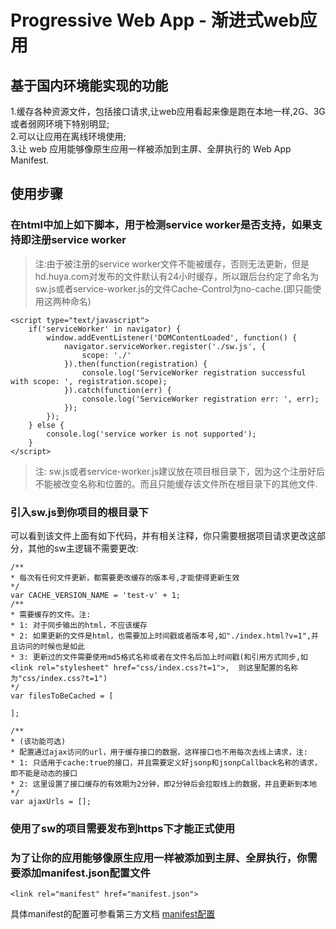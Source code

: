 # Progressive Web App - 渐进式web应用

## 基于国内环境能实现的功能   
1.缓存各种资源文件，包括接口请求,让web应用看起来像是跑在本地一样,2G、3G或者弱网环境下特别明显;   
2.可以让应用在离线环境使用;   
3.让 web 应用能够像原生应用一样被添加到主屏、全屏执行的 Web App Manifest.   

## 使用步骤
### 在html中加上如下脚本，用于检测service worker是否支持，如果支持即注册service worker
> 注:由于被注册的service worker文件不能被缓存，否则无法更新，但是hd.huya.com对发布的文件默认有24小时缓存，所以跟后台约定了命名为sw.js或者service-worker.js的文件Cache-Control为no-cache.(即只能使用这两种命名)

```
<script type="text/javascript">
	if('serviceWorker' in navigator) {
		window.addEventListener('DOMContentLoaded', function() {
			navigator.serviceWorker.register('./sw.js', { 
				scope: './'
			}).then(function(registration) {
				console.log('ServiceWorker registration successful with scope: ', registration.scope);
			}).catch(function(err) {
				console.log('ServiceWorker registration err: ', err);
			});
		});
	} else {
		console.log('service worker is not supported');
	}
</script>
```
>注: sw.js或者service-worker.js建议放在项目根目录下，因为这个注册好后不能被改变名称和位置的。而且只能缓存该文件所在根目录下的其他文件.

### 引入sw.js到你项目的根目录下
可以看到该文件上面有如下代码，并有相关注释，你只需要根据项目请求更改这部分，其他的sw主逻辑不需要更改:

```
/**
* 每次有任何文件更新，都需要更改缓存的版本号,才能使得更新生效
*/
var CACHE_VERSION_NAME = 'test-v' + 1;
/**
* 需要缓存的文件。注:
* 1: 对于同步输出的html，不应该缓存   
* 2: 如果更新的文件是html，也需要加上时间戳或者版本号,如"./index.html?v=1",并且访问的时候也是如此   
* 3: 更新过的文件需要使用md5格式名称或者在文件名后加上时间戳(和引用方式同步,如<link rel="stylesheet" href="css/index.css?t=1">,  则这里配置的名称为"css/index.css?t=1")
*/
var filesToBeCached = [

];

/**
* (该功能可选)
* 配置通过ajax访问的url，用于缓存接口的数据，这样接口也不用每次去线上请求，注:   
* 1: 只适用于cache:true的接口，并且需要定义好jsonp和jsonpCallback名称的请求，即不能是动态的接口   
* 2: 这里设置了接口缓存的有效期为2分钟，即2分钟后会拉取线上的数据，并且更新到本地   
*/
var ajaxUrls = [];

```

### 使用了sw的项目需要发布到https下才能正式使用

### 为了让你的应用能够像原生应用一样被添加到主屏、全屏执行，你需要添加manifest.json配置文件

```
<link rel="manifest" href="manifest.json">
```

具体manifest的配置可参看第三方文档 [manifest配置](http://open.chrome.360.cn/html/dev_manifest.html)